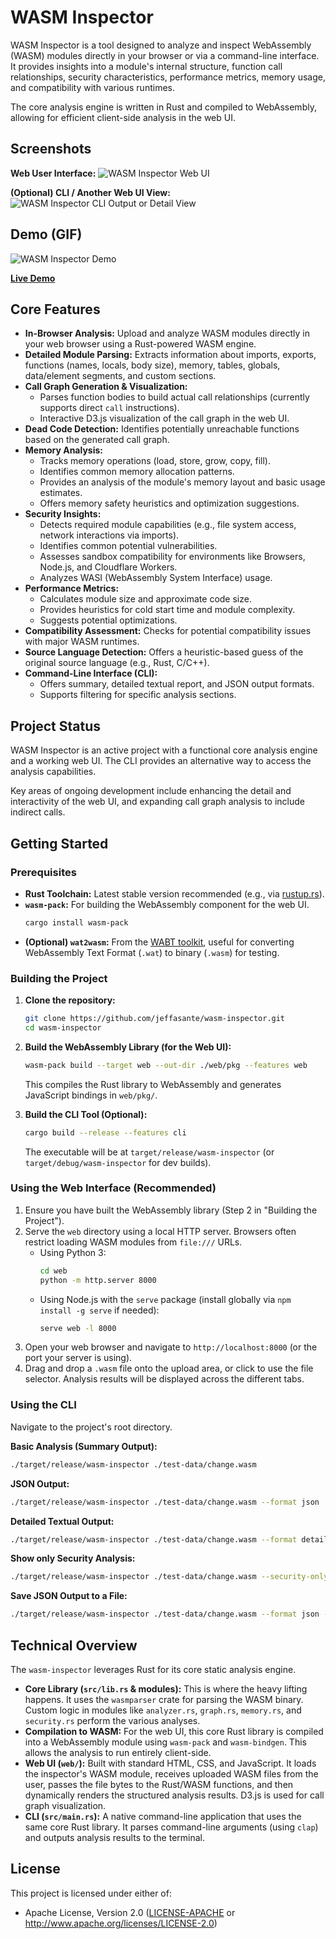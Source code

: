 # WASM Inspector

WASM Inspector is a tool designed to analyze and inspect WebAssembly (WASM) modules directly in your browser or via a command-line interface. It provides insights into a module's internal structure, function call relationships, security characteristics, performance metrics, memory usage, and compatibility with various runtimes.

The core analysis engine is written in Rust and compiled to WebAssembly, allowing for efficient client-side analysis in the web UI.



## Screenshots

**Web User Interface:**
![WASM Inspector Web UI](./assets/1.png)

**(Optional) CLI / Another Web UI View:**
![WASM Inspector CLI Output or Detail View](./assets/2.png)

## Demo (GIF)

![WASM Inspector Demo](./assets/output.gif)



**[Live Demo](https://jeffasante.github.io/wasm-inspector/web/)** 



## Core Features

*   **In-Browser Analysis:** Upload and analyze WASM modules directly in your web browser using a Rust-powered WASM engine.
*   **Detailed Module Parsing:** Extracts information about imports, exports, functions (names, locals, body size), memory, tables, globals, data/element segments, and custom sections.
*   **Call Graph Generation & Visualization:**
    *   Parses function bodies to build actual call relationships (currently supports direct `call` instructions).
    *   Interactive D3.js visualization of the call graph in the web UI.
*   **Dead Code Detection:** Identifies potentially unreachable functions based on the generated call graph.
*   **Memory Analysis:**
    *   Tracks memory operations (load, store, grow, copy, fill).
    *   Identifies common memory allocation patterns.
    *   Provides an analysis of the module's memory layout and basic usage estimates.
    *   Offers memory safety heuristics and optimization suggestions.
*   **Security Insights:**
    *   Detects required module capabilities (e.g., file system access, network interactions via imports).
    *   Identifies common potential vulnerabilities.
    *   Assesses sandbox compatibility for environments like Browsers, Node.js, and Cloudflare Workers.
    *   Analyzes WASI (WebAssembly System Interface) usage.
*   **Performance Metrics:**
    *   Calculates module size and approximate code size.
    *   Provides heuristics for cold start time and module complexity.
    *   Suggests potential optimizations.
*   **Compatibility Assessment:** Checks for potential compatibility issues with major WASM runtimes.
*   **Source Language Detection:** Offers a heuristic-based guess of the original source language (e.g., Rust, C/C++).
*   **Command-Line Interface (CLI):**
    *   Offers summary, detailed textual report, and JSON output formats.
    *   Supports filtering for specific analysis sections.

## Project Status

WASM Inspector is an active project with a functional core analysis engine and a working web UI. The CLI provides an alternative way to access the analysis capabilities.

Key areas of ongoing development include enhancing the detail and interactivity of the web UI, and expanding call graph analysis to include indirect calls.

## Getting Started

### Prerequisites

*   **Rust Toolchain:** Latest stable version recommended (e.g., via [rustup.rs](https://rustup.rs)).
*   **`wasm-pack`:** For building the WebAssembly component for the web UI.
    ```bash
    cargo install wasm-pack
    ```
*   **(Optional) `wat2wasm`:** From the [WABT toolkit](https://github.com/WebAssembly/wabt), useful for converting WebAssembly Text Format (`.wat`) to binary (`.wasm`) for testing.

### Building the Project

1.  **Clone the repository:**
    ```bash
    git clone https://github.com/jeffasante/wasm-inspector.git
    cd wasm-inspector
    ```

2.  **Build the WebAssembly Library (for the Web UI):**
    ```bash
    wasm-pack build --target web --out-dir ./web/pkg --features web
    ```
    This compiles the Rust library to WebAssembly and generates JavaScript bindings in `web/pkg/`.

3.  **Build the CLI Tool (Optional):**
    ```bash
    cargo build --release --features cli
    ```
    The executable will be at `target/release/wasm-inspector` (or `target/debug/wasm-inspector` for dev builds).

### Using the Web Interface (Recommended)

1.  Ensure you have built the WebAssembly library (Step 2 in "Building the Project").
2.  Serve the `web` directory using a local HTTP server. Browsers often restrict loading WASM modules from `file:///` URLs.
    *   Using Python 3:
        ```bash
        cd web
        python -m http.server 8000
        ```
    *   Using Node.js with the `serve` package (install globally via `npm install -g serve` if needed):
        ```bash
        serve web -l 8000
        ```
3.  Open your web browser and navigate to `http://localhost:8000` (or the port your server is using).
4.  Drag and drop a `.wasm` file onto the upload area, or click to use the file selector. Analysis results will be displayed across the different tabs.

### Using the CLI

Navigate to the project's root directory.

**Basic Analysis (Summary Output):**
```bash
./target/release/wasm-inspector ./test-data/change.wasm 
```

**JSON Output:**
```bash
./target/release/wasm-inspector ./test-data/change.wasm --format json
```

**Detailed Textual Output:**
```bash
./target/release/wasm-inspector ./test-data/change.wasm --format detailed
```

**Show only Security Analysis:**
```bash
./target/release/wasm-inspector ./test-data/change.wasm --security-only
```

**Save JSON Output to a File:**
```bash
./target/release/wasm-inspector ./test-data/change.wasm --format json -o analysis_output.json
```

## Technical Overview

The `wasm-inspector` leverages Rust for its core static analysis engine.
*   **Core Library (`src/lib.rs` & modules):** This is where the heavy lifting happens. It uses the `wasmparser` crate for parsing the WASM binary. Custom logic in modules like `analyzer.rs`, `graph.rs`, `memory.rs`, and `security.rs` perform the various analyses.
*   **Compilation to WASM:** For the web UI, this core Rust library is compiled into a WebAssembly module using `wasm-pack` and `wasm-bindgen`. This allows the analysis to run entirely client-side.
*   **Web UI (`web/`):** Built with standard HTML, CSS, and JavaScript. It loads the inspector's WASM module, receives uploaded WASM files from the user, passes the file bytes to the Rust/WASM functions, and then dynamically renders the structured analysis results. D3.js is used for call graph visualization.
*   **CLI (`src/main.rs`):** A native command-line application that uses the same core Rust library. It parses command-line arguments (using `clap`) and outputs analysis results to the terminal.


## License

This project is licensed under either of:
*   Apache License, Version 2.0 ([LICENSE-APACHE](LICENSE-APACHE) or http://www.apache.org/licenses/LICENSE-2.0)

```
